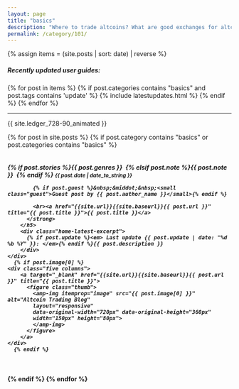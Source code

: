 ```yaml
---
layout: page
title: "basics"
description: "Where to trade altcoins? What are good exchanges for altcoin trading? Who has lowest fees?"
permalink: /category/101/
---
```


{% assign items = (site.posts | sort: date) | reverse %}

<h5><span class="tag">Recently updated user guides:</span></h5>

<section class="row columns twelve">
{% for post in items  %}
 {% if post.categories contains "basics" and post.tags contains 'update' %}
  {% include latestupdates.html %}
 {% endif %}
{% endfor %}
</section>

<section class="clearfix">
<hr>
<p>{{ site.ledger_728-90_animated }}</p>
</section>

{% for post in site.posts %}
  {% if post.category contains "basics" or post.categories contains "basics" %}

  <div class="row home-latest clearfix">
    <div class="seven columns">
        <h5 class="post">
          <strong>
            {% if post.stories %}<span class="tag">{{ post.genres }}</span>&nbsp;
            {% elsif post.note %}<span class="tag custom-note">{{ post.note }}</span>&nbsp;
            {% endif %}
            <small>{{ post.date | date_to_string }}</small>

            {% if post.guest %}&nbsp;&middot;&nbsp;<small class="guest">Guest post by {{ post.author_name }}</small>{% endif %}

            <br><a href="{{site.url}}{{site.baseurl}}{{ post.url }}" title="{{ post.title }}">{{ post.title }}</a>
          </strong>
        </h5>
        <div class="home-latest-excerpt">
          {% if post.update %}<em> Last update {{ post.update | date: "%d %b %Y" }}: </em>{% endif %}{{ post.description }}
        </div>
    </div>
      {% if post.image[0] %}
    <div class="five columns">
        <a target="_blank" href="{{site.url}}{{site.baseurl}}{{ post.url }}" title="{{ post.title }}">
          <figure class="thumb">
            <amp-img itemprop="image" src="{{ post.image[0] }}" alt="Altcoin Trading Blog"
            layout="responsive"
            data-original-width="720px" data-original-height="360px"
            width="150px" height="80px">
            </amp-img>
          </figure>
        </a>
    </div>
      {% endif %}
  </div>

  {% endif %}
{% endfor %}

